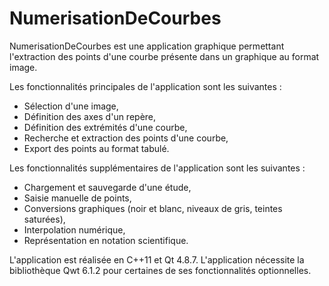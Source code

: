 # NumerisationDeCourbes

NumerisationDeCourbes est une application graphique permettant l'extraction des points d'une courbe présente dans un graphique au format image.

Les fonctionnalités principales de l'application sont les suivantes :

 - Sélection d'une image,
 - Définition des axes d'un repère,
 - Définition des extrémités d'une courbe,
 - Recherche et extraction des points d'une courbe,
 - Export des points au format tabulé.

Les fonctionnalités supplémentaires de l'application sont les suivantes :

 - Chargement et sauvegarde d'une étude,
 - Saisie manuelle de points,
 - Conversions graphiques (noir et blanc, niveaux de gris, teintes saturées),
 - Interpolation numérique,
 - Représentation en notation scientifique.

L'application est réalisée en C++11 et Qt 4.8.7. L'application nécessite la bibliothèque Qwt 6.1.2 pour certaines de ses fonctionnalités optionnelles.
